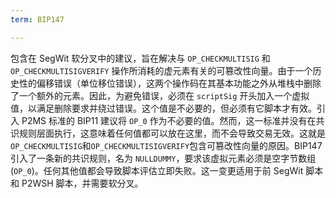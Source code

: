 ```yaml
---
term: BIP147

---
```

包含在 SegWit 软分叉中的建议，旨在解决与 `OP_CHECKMULTISIG` 和 `OP_CHECKMULTISIGVERIFY` 操作所消耗的虚元素有关的可篡改性向量。由于一个历史性的偏移错误（单位移位错误），这两个操作码在其基本功能之外从堆栈中删除了一个额外的元素。因此，为避免错误，必须在 `scriptSig` 开头加入一个虚拟值，以满足删除要求并绕过错误。这个值是不必要的，但必须有它脚本才有效。引入 P2MS 标准的 BIP11 建议将 `OP_0` 作为不必要的值。然而，这一标准并没有在共识规则层面执行，这意味着任何值都可以放在这里，而不会导致交易无效。这就是`OP_CHECKMULTISIG`和`OP_CHECKMULTISIGVERIFY`包含可篡改性向量的原因。BIP147 引入了一条新的共识规则，名为 `NULLDUMMY`，要求该虚拟元素必须是空字节数组 (`OP_0`)。任何其他值都会导致脚本评估立即失败。这一变更适用于前 SegWit 脚本和 P2WSH 脚本，并需要软分叉。